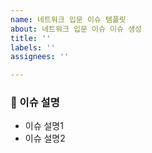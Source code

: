 ```yaml
---
name: 네트워크 입문 이슈 템플릿
about: 네트워크 입문 이슈 이슈 생성
title: ''
labels: ''
assignees: ''

---
```


<!-- 공부를 하면서 햇갈리는 부분이나, 해당 부분에 대해서 물어보고 싶은 점들을 작성해주세요.-->
### 📰 이슈 설명
- 이슈 설명1
- 이슈 설명2